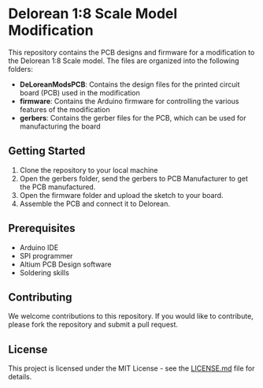 # Delorean 1:8 Scale Model Modification

This repository contains the PCB designs and firmware for a modification to the Delorean 1:8 Scale model. The files are organized into the following folders:

- **DeLoreanModsPCB**: Contains the design files for the printed circuit board (PCB) used in the modification
- **firmware**: Contains the Arduino firmware for controlling the various features of the modification
- **gerbers**: Contains the gerber files for the PCB, which can be used for manufacturing the board

## Getting Started

1. Clone the repository to your local machine
2. Open the gerbers folder, send the gerbers to PCB Manufacturer to get the PCB manufactured.
3. Open the firmware folder and upload the sketch to your board. 
4. Assemble the PCB and connect it to Delorean.

## Prerequisites
- Arduino IDE
- SPI programmer
- Altium PCB Design software
- Soldering skills

## Contributing

We welcome contributions to this repository. If you would like to contribute, please fork the repository and submit a pull request.

## License

This project is licensed under the MIT License - see the [LICENSE.md](LICENSE.md) file for details.
